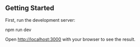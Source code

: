 ## Getting Started

First, run the development server:

npm run dev

Open [http://localhost:3000](http://localhost:3000) with your browser to see the result.